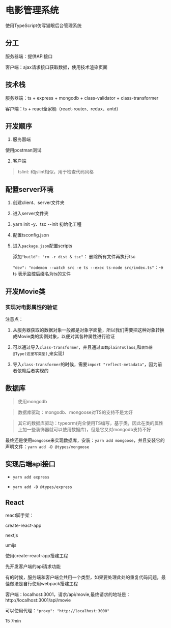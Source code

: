 # 电影管理系统

使用TypeScript仿写猫眼后台管理系统

## 分工

服务器端：提供API接口

客户端：ajax请求接口获取数据，使用技术渲染页面

## 技术栈

服务器端：ts + express + mongodb + class-validator + class-transformer

客户端：ts + react全家桶（react-router、redux、antd）

## 开发顺序

1. 服务器端

使用postman测试

2. 客户端

> tslint: 和jslint相似，用于检查代码风格

## 配置server环境

1. 创建client、server文件夹

2. 进入server文件夹

3. yarn init -y、tsc --init 初始化工程

5. 配置tsconfig.json 

6. 进入`package.json`配置scripts
  
   添加```"build": "rm -r dist & tsc"```： 删除所有文件再执行tsc

   ```"dev": "nodemon --watch src -e ts --exec ts-node src/index.ts"```：-e ts 表示监控后缀名为ts的文件

## 开发Movie类

### 实现对电影属性的验证

注意点：

1. 从服务器获取的数据对象一般都是对象字面量，所以我们需要把这种对象转换成Movie类的实例对象，以便对其各种属性进行验证

2. 可以通过导入`class-transformer`，并且通过`函数plainToClass`,和`装饰器@Type(这里写类型)`,来实现1

3. 导入`class-transformer`的时候，需要`import "reflect-metadata"`，因为前者依赖后者实现的

## 数据库

>使用mongodb

>数据库驱动：mongodb、mongoose对TS的支持不是太好

>其它的数据库驱动：typeorm(完全使用TS编写，基于类，因此在类的属性上加一些装饰器就可以使用数据库)，但是它又对mongodb支持不好

最终还是使用`mongoose`来实现数据库，安装：`yarn add mongoose`，并且安装它的声明文件：`yarn add -D @types/mongoose`

## 实现后端api接口

- `yarn add express`

- `yarn add -D @types/express`

## React

react脚手架：

create-react-app

nextjs

umijs

使用create-react-app搭建工程

先开发客户端的api请求功能

有的时候，服务端和客户端会共用一个类型，如果要处理此处的重复代码问题，最佳做法是自行使用webpack搭建工程

客户端：localhost:3001，请求/api/movie,最终请求的地址是：http://localhost:3001/api/movie

可以使用代理：`"proxy": "http://localhost:3000"`

15 7min
